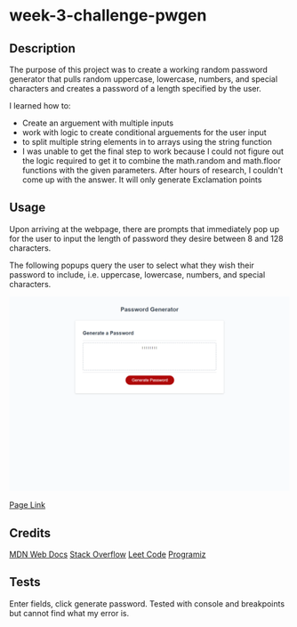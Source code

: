 # week-3-challenge-pwgen

## Description

The purpose of this project was to create a working random password generator that pulls random uppercase, lowercase, numbers, and special characters and creates a password of a length specified by the user.

I learned how to: 
<ul>
    <li>Create an arguement with multiple inputs</li>
    <li>work with logic to create conditional arguements for the user input</li>
    <li>to split multiple string elements in to arrays using the string function</li>
    <li>I was unable to get the final step to work because I could not figure out the logic required to get it to combine the math.random and math.floor functions with the given parameters. After hours of research, I couldn't come up with the answer. It will only generate Exclamation points</li> 
</ul>

## Usage

Upon arriving at the webpage, there are prompts that immediately pop up for the user to input the length of password they desire between 8 and 128 characters.

The following popups query the user to select what they wish their password to include, i.e. uppercase, lowercase, numbers, and special characters.


![PW Generator Screenshot](assets/images/Screenshot.png)

[Page Link](https://dovahkiinsupreme.github.io/week-3-challenge-pwgen/)

## Credits


[MDN Web Docs](https://developer.mozilla.org/en-US/)
[Stack Overflow](https://stackoverflow.com/questions) 
[Leet Code](https://leetcode.com/problems/is-subsequence/solutions/87354/use-tochararray-instead-of-charat/)
[Programiz](https://www.programiz.com/javascript/examples/generate-random-strings)


## Tests

Enter fields, click generate password. Tested with console and breakpoints but cannot find what my error is.